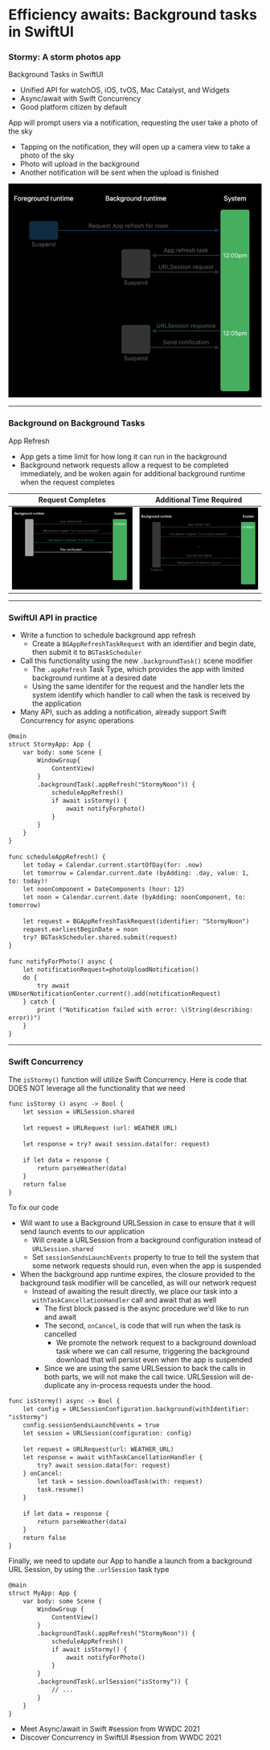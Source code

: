 # **Efficiency awaits: Background tasks in SwiftUI**

### **Stormy: A storm photos app**

Background Tasks in SwiftUI

* Unified API for watchOS, iOS, tvOS, Mac Catalyst, and Widgets
* Async/await with Swift Concurrency
* Good platform citizen by default

App will prompt users via a notification, requesting the user take a photo of the sky

* Tapping on the notification, they will open up a camera view to take a photo of the sky
* Photo will upload in the background
* Another notification will be sent when the upload is finished

![](images/efficiency/runtime.png)

---

### **Background on Background Tasks**

App Refresh

* App gets a time limit for how long it can run in the background
* Background network requests allow a request to be completed immediately, and be woken again for additional background runtime when the request completes

Request Completes | Additional Time Required
----------------- | ------------------------
![](images/efficiency/refresh.png) | ![](images/efficiency/refresh2.png)

---

### **SwiftUI API in practice**

* Write a function to schedule background app refresh
	* Create a `BGAppRefreshTaskRequest` with an identifier and begin date, then submit it to `BGTaskScheduler`
* Call this functionality using the new `.backgroundTask()` scene modifier
	* The `.appRefresh` Task Type, which provides the app with limited background runtime at a desired date
	* Using the same identifer for the request and the handler lets the system identify which handler to call when the task is received by the application
* Many API, such as adding a notification, already support Swift Concurrency for async operations

```
@main
struct StormyApp: App {
	var body: some Scene {
		WindowGroup{
			ContentView)
		}
		.backgroundTask(.appRefresh("StormyNoon")) {
			scheduleAppRefresh()
			if await isStormy() {
				await notifyForphoto()
			}
		}
	}
}

func scheduleAppRefresh() {
	let today = Calendar.current.startOfDay(for: .now)
	let tomorrow = Calendar.current.date (byAdding: .day, value: 1, to: today)!
	let noonComponent = DateComponents (hour: 12)
	let noon = Calendar.current.date (byAdding: noonComponent, to: tomorrow)

	let request = BGAppRefreshTaskRequest(identifier: "StormyNoon")
	request.earliestBeginDate = noon
	try? BGTaskScheduler.shared.submit(request)
}

func notifyForPhoto() async {
	let notificationRequest=photoUploadNotification()
	do {
		try await UNUserNotificationCenter.current().add(notificationRequest)
	} catch {
		print ("Notification failed with error: \(String(describing: error))")
	}
}
```

---

### **Swift Concurrency**

The `isStormy()` function will utilize Swift Concurrency. Here is code that DOES NOT leverage all the functionality that we need

```
func isStormy () async -> Bool {
	let session = URLSession.shared
	
	let request = URLRequest (url: WEATHER URL)
	
	let response = try? await session.data(for: request)

	if let data = response {
		return parseWeather(data)
	}
	return false
}
```

To fix our code

* Will want to use a Background URLSession in case to ensure that it will send launch events to our application
	* Will create a URLSession from a background configuration instead of `URLSession.shared`
	* Set `sessionSendsLaunchEvents` property to true to tell the system that some network requests should run, even when the app is suspended
* When the background app runtime expires, the closure provided to the background task modifier will be cancelled, as will our network request
	* Instead of awaiting the result directly, we place our task into a `withTaskCancellationHandler` call and await that as well
		* The first block passed is the async procedure we'd like to run and await
		* The second, `onCancel`, is code that will run when the task is cancelled
			* We promote the network request to a background download task where we can call resume, triggering the background download that will persist even when the app is suspended
		* Since we are using the same URLSession to back the calls in both parts, we will not make the call twice. URLSession will de-duplicate any in-process requests under the hood.

```
func isStormy() async -> Bool {
	let config = URLSessionConfiguration.background(withIdentifier: "isStormy")
	config.sessionSendsLaunchEvents = true
	let session = URLSession(configuration: config)
	
	let request = URLRequest(url: WEATHER_URL)
	let response = await withTaskCancellationHandler {
		try? await session.data(for: request)
	} onCancel:
		let task = session.downloadTask(with: request)
		task.resume()
	}
	
	if let data = response {
		return parseWeather(data)
	}
	return false
}
```

Finally, we need to update our App to handle a launch from a background URL Session, by using the `.urlSession` task type

```
@main
struct MyApp: App {
	var body: some Scene {
		WindowGroup {
			ContentView()
		}
		.backgroundTask(.appRefresh("StormyNoon")) {
			scheduleAppRefresh()
			if await isStormy() {
				await notifyForPhoto()
			}
		}
		.backgroundTask(.urlSession("isStormy")) {
			// ...
		}
	}
}
```

* Meet Async/await in Swift #session from WWDC 2021
* Discover Concurrency in SwiftUI #session from WWDC 2021
